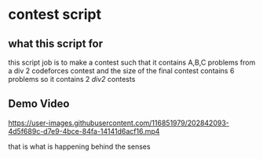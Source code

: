 # contest script 

## what this script for 
this script job is to make a contest such that it contains A,B,C problems from a div 2 codeforces contest and the size of the final contest contains 6 problems so it contains 2 _div2_ contests   

## Demo Video



https://user-images.githubusercontent.com/116851979/202842093-4d5f689c-d7e9-4bce-84fa-14141d6acf16.mp4




that is what is happening behind the senses 




